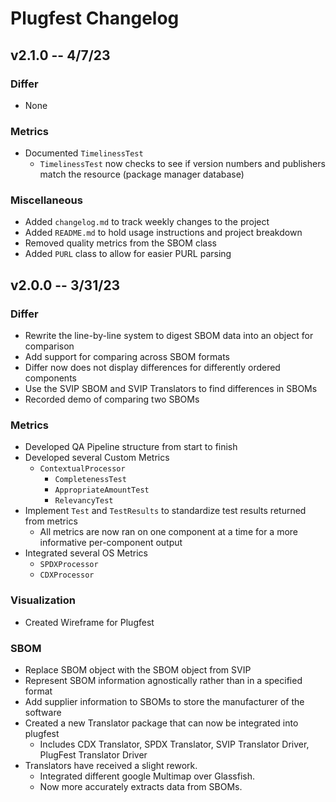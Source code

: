 # Plugfest Changelog

## v2.1.0 -- 4/7/23
### Differ
- None

### Metrics
- Documented `TimelinessTest`
  - `TimelinessTest` now checks to see if version numbers and publishers match the resource (package manager database)

### Miscellaneous
- Added `changelog.md` to track weekly changes to the project
- Added `README.md` to hold usage instructions and project breakdown
- Removed quality metrics from the SBOM class
- Added `PURL` class to allow for easier PURL parsing

## v2.0.0 -- 3/31/23
### Differ
- Rewrite the line-by-line system to digest SBOM data into an object for comparison
- Add support for comparing across SBOM formats
- Differ now does not display differences for differently ordered components
- Use the SVIP SBOM and SVIP Translators to find differences in SBOMs
- Recorded demo of comparing two SBOMs

### Metrics
- Developed QA Pipeline structure from start to finish
- Developed several Custom Metrics 
  - `ContextualProcessor`
    - `CompletenessTest`
    - `AppropriateAmountTest`
    - `RelevancyTest`
- Implement `Test` and `TestResults` to standardize test results returned from metrics
  - All metrics are now ran on one component at a time for a more informative per-component output
- Integrated several OS Metrics
  - `SPDXProcessor`
  - `CDXProcessor`

### Visualization
- Created Wireframe for Plugfest

### SBOM
- Replace SBOM object with the SBOM object from SVIP
- Represent SBOM information agnostically rather than in a specified format
- Add supplier information to SBOMs to store the manufacturer of the software
- Created a new Translator package that can now be integrated into plugfest 
  - Includes CDX Translator, SPDX Translator, SVIP Translator Driver, PlugFest Translator Driver
- Translators have received a slight rework.
  - Integrated different google Multimap over Glassfish.
  - Now more accurately extracts data from SBOMs.